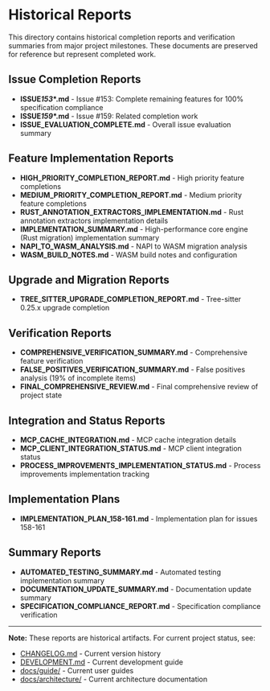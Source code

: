 # Historical Reports

This directory contains historical completion reports and verification summaries from major project milestones. These documents are preserved for reference but represent completed work.

## Issue Completion Reports

- **ISSUE*153*\*.md** - Issue #153: Complete remaining features for 100% specification compliance
- **ISSUE*159*\*.md** - Issue #159: Related completion work
- **ISSUE_EVALUATION_COMPLETE.md** - Overall issue evaluation summary

## Feature Implementation Reports

- **HIGH_PRIORITY_COMPLETION_REPORT.md** - High priority feature completions
- **MEDIUM_PRIORITY_COMPLETION_REPORT.md** - Medium priority feature completions
- **RUST_ANNOTATION_EXTRACTORS_IMPLEMENTATION.md** - Rust annotation extractors implementation details
- **IMPLEMENTATION_SUMMARY.md** - High-performance core engine (Rust migration) implementation summary
- **NAPI_TO_WASM_ANALYSIS.md** - NAPI to WASM migration analysis
- **WASM_BUILD_NOTES.md** - WASM build notes and configuration

## Upgrade and Migration Reports

- **TREE_SITTER_UPGRADE_COMPLETION_REPORT.md** - Tree-sitter 0.25.x upgrade completion

## Verification Reports

- **COMPREHENSIVE_VERIFICATION_SUMMARY.md** - Comprehensive feature verification
- **FALSE_POSITIVES_VERIFICATION_SUMMARY.md** - False positives analysis (19% of incomplete items)
- **FINAL_COMPREHENSIVE_REVIEW.md** - Final comprehensive review of project state

## Integration and Status Reports

- **MCP_CACHE_INTEGRATION.md** - MCP cache integration details
- **MCP_CLIENT_INTEGRATION_STATUS.md** - MCP client integration status
- **PROCESS_IMPROVEMENTS_IMPLEMENTATION_STATUS.md** - Process improvements implementation tracking

## Implementation Plans

- **IMPLEMENTATION_PLAN_158-161.md** - Implementation plan for issues 158-161

## Summary Reports

- **AUTOMATED_TESTING_SUMMARY.md** - Automated testing implementation summary
- **DOCUMENTATION_UPDATE_SUMMARY.md** - Documentation update summary
- **SPECIFICATION_COMPLIANCE_REPORT.md** - Specification compliance verification

---

**Note:** These reports are historical artifacts. For current project status, see:

- [CHANGELOG.md](../../CHANGELOG.md) - Current version history
- [DEVELOPMENT.md](../../DEVELOPMENT.md) - Current development guide
- [docs/guide/](../guide/) - Current user guides
- [docs/architecture/](../architecture/) - Current architecture documentation
